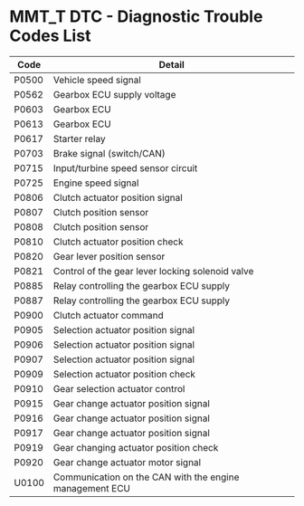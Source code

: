 # MMT_T DTC - Diagnostic Trouble Codes List

| Code | Detail |
| - | - |
| P0500 | Vehicle speed signal |
| P0562 | Gearbox ECU supply voltage |
| P0603 | Gearbox ECU |
| P0613 | Gearbox ECU |
| P0617 | Starter relay |
| P0703 | Brake signal (switch/CAN) |
| P0715 | Input/turbine speed sensor circuit |
| P0725 | Engine speed signal |
| P0806 | Clutch actuator position signal |
| P0807 | Clutch position sensor |
| P0808 | Clutch position sensor |
| P0810 | Clutch actuator position check |
| P0820 | Gear lever position sensor |
| P0821 | Control of the gear lever locking solenoid valve |
| P0885 | Relay controlling the gearbox ECU supply |
| P0887 | Relay controlling the gearbox ECU supply |
| P0900 | Clutch actuator command |
| P0905 | Selection actuator position signal |
| P0906 | Selection actuator position signal |
| P0907 | Selection actuator position signal |
| P0909 | Selection actuator position check |
| P0910 | Gear selection actuator control |
| P0915 | Gear change actuator position signal |
| P0916 | Gear change actuator position signal |
| P0917 | Gear change actuator position signal |
| P0919 | Gear changing actuator position check |
| P0920 | Gear change actuator motor signal |
| U0100 | Communication on the CAN with the engine management ECU |
